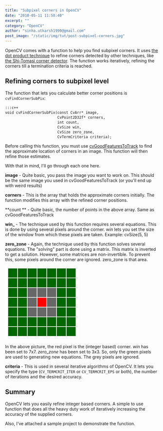 ```yaml
---
title: "Subpixel corners in OpenCV"
date: "2010-05-11 11:58:40"
excerpt: ""
category: "OpenCV"
author: "sinha.utkarsh1990@gmail.com"
post_image: "/static/img/tut/post-subpixel-corners.jpg"
---
```

OpenCV comes with a function to help you find subpixel corners. It uses [the dot product technique](/tutorials/subpixel-corners-increasing-accuracy/) to refine corners detected by other techniques, like [the Shi-Tomasi corner detector](/tutorials/shitomasi-corner-detector/). The function works iteratively, refining the corners till a termination criteria is reached. 

## Refining corners to subpixel level

The function that lets you calculate better corner positions is `cvFindCornerSubPix`: 
    
    :::c++
    void cvFindCornerSubPix(const CvArr* image,
                            CvPoint2D32f* corners,
                            int count,
                            CvSize win,
                            CvSize zero_zone,
                            CvTermCriteria criteria);
    

Before calling this function, you must use [cvGoodFeaturesToTrack](/tutorials/corner-detection-opencv/) to find the approximate location of corners in an image. This function will then refine those estimates.

With that in mind, I'll go through each one here. 

**image** - Quite basic, you pass the image you want to work on. This should be the same image you used in cvGoodFeaturesToTrack (or you'll end up with weird results)

**corners** - This is the array that holds the approximate corners initially. The function modifies this array with the refined corner positions.

**count ** - Quite basic, the number of points in the above array. Same as cvGoodFeaturesToTrack

**win_** - The technique used by this function requires several equations. This is done by using several pixels around the corner. _win_ lets you set the size of the window from which these pixels are taken. Example: cvSize(5, 5) 

**zero_zone** - Again, the technique used by this function solves several equations. The "solving" part is done using a matrix. This matrix is inverted to get a solution. However, some matrices are non-invertible. To prevent this, some pixels around the corner are ignored. zero_zone is that area.

![](/static/img/tut/subpixel-opencv-demo.jpg)

In the above picture, the red pixel is the (integer based) corner. _win_ has been set to 7x7. _zero_zone_ has been set to 3x3. So, only the green pixels are used to generating new equations. The grey pixels are ignored.

**criteria** - This is used in several iterative algorithms of OpenCV. It lets you specify the type (`CV_TERMCRIT_ITER` or `CV_TERMCRIT_EPS` or both), the number of iterations and the desired accuracy. 

## Summary

OpenCV lets you easily refine integer based corners. A simple to use function that does all the heavy duty work of iteratively increasing the accuracy of the supplied corners.

Also, I've attached a sample project to demonstrate the function.
